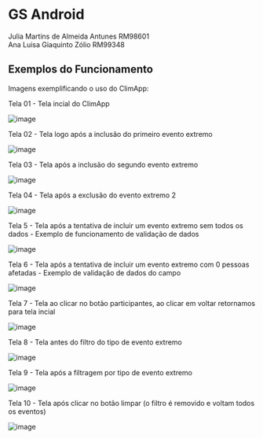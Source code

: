 # GS Android  
Julia Martins de Almeida Antunes RM98601  
Ana Luisa Giaquinto Zólio RM99348  

## Exemplos do Funcionamento

Imagens exemplificando o uso do ClimApp:

Tela 01 - Tela incial do ClimApp

![image](https://github.com/user-attachments/assets/2f5c8491-e7a9-4e62-bccf-fe6d9e6e94a9)

Tela 02 - Tela logo após a inclusão do primeiro evento extremo

![image](https://github.com/user-attachments/assets/670c4237-cfb4-4410-9600-f27bf9dae7da)

Tela 03 - Tela após a inclusão do segundo evento extremo

![image](https://github.com/user-attachments/assets/7e6b5806-fedb-4349-b2ed-ce6a2292e897)

Tela 04 - Tela após a exclusão do evento extremo 2

![image](https://github.com/user-attachments/assets/2a7e9369-32e2-4284-b6a6-c0cec962eb99)

Tela 5 - Tela após a tentativa de incluir um evento extremo sem todos os dados - Exemplo de funcionamento de validação de dados

![image](https://github.com/user-attachments/assets/641dc644-7e75-4fee-8e0d-c1d2dc8a1a44)

Tela 6 - Tela após a tentativa de incluir um evento extremo com 0 pessoas afetadas - Exemplo de validação de dados do campo

![image](https://github.com/user-attachments/assets/8667f2f1-cf2d-477a-a3bf-7743d87a8b68)

Tela 7 - Tela ao clicar no botão participantes, ao clicar em voltar retornamos para tela incial

![image](https://github.com/user-attachments/assets/e17d15d0-876d-47cd-8901-d7778ae1854b)

Tela 8 - Tela antes do filtro do tipo de evento extremo

![image](https://github.com/user-attachments/assets/140900bd-f820-4c82-a594-1d98f42b1755)

Tela 9 - Tela após a filtragem por tipo de evento extremo

![image](https://github.com/user-attachments/assets/5f4c23a4-7905-4586-86a4-f009e8c9aecc)

Tela 10 - Tela após clicar no botão limpar (o filtro é removido e voltam todos os eventos)

![image](https://github.com/user-attachments/assets/38339f81-161c-4d8c-8d18-5ff9258a2d0e)

